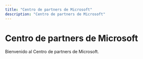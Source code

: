```yaml
---
title: "Centro de partners de Microsoft"
description: "Centro de partners de Microsoft"
---
```


# Centro de partners de Microsoft

Bienvenido al Centro de partners de Microsoft.

<!--HONumber=Jan17_HO2-->

